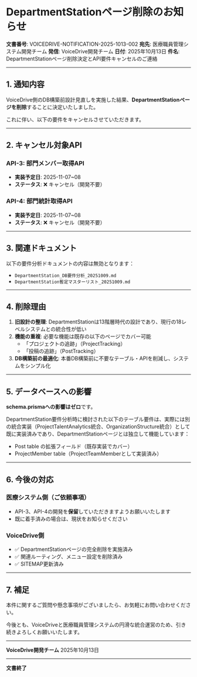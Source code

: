# DepartmentStationページ削除のお知らせ

**文書番号**: VOICEDRIVE-NOTIFICATION-2025-1013-002
**宛先**: 医療職員管理システム開発チーム
**発信**: VoiceDrive開発チーム
**日付**: 2025年10月13日
**件名**: DepartmentStationページ削除決定とAPI要件キャンセルのご連絡

---

## 1. 通知内容

VoiceDrive側のDB構築前設計見直しを実施した結果、**DepartmentStationページを削除**することに決定いたしました。

これに伴い、以下の要件をキャンセルさせていただきます。

---

## 2. キャンセル対象API

### API-3: 部門メンバー取得API
- **実装予定日**: 2025-11-07~08
- **ステータス**: ❌ キャンセル（開発不要）

### API-4: 部門統計取得API
- **実装予定日**: 2025-11-07~08
- **ステータス**: ❌ キャンセル（開発不要）

---

## 3. 関連ドキュメント

以下の要件分析ドキュメントの内容は無効となります：

- `DepartmentStation_DB要件分析_20251009.md`
- `DepartmentStation暫定マスターリスト_20251009.md`

---

## 4. 削除理由

1. **旧設計の整理**: DepartmentStationは13階層時代の設計であり、現行の18レベルシステムとの統合性が低い
2. **機能の重複**: 必要な機能は既存の以下のページでカバー可能
   - 「プロジェクトの追跡」（ProjectTracking）
   - 「投稿の追跡」（PostTracking）
3. **DB構築前の最適化**: 本番DB構築前に不要なテーブル・APIを削減し、システムをシンプル化

---

## 5. データベースへの影響

**schema.prismaへの影響はゼロ**です。

DepartmentStation要件分析時に検討された以下のテーブル要件は、実際には別の統合実装（ProjectTalentAnalytics統合、OrganizationStructure統合）として既に実装済みであり、DepartmentStationページとは独立して機能しています：

- Post table の拡張フィールド（既存実装でカバー）
- ProjectMember table（ProjectTeamMemberとして実装済み）

---

## 6. 今後の対応

### 医療システム側（ご依頼事項）

- API-3、API-4の開発を**保留**していただきますようお願いいたします
- 既に着手済みの場合は、現状をお知らせください

### VoiceDrive側

- ✅ DepartmentStationページの完全削除を実施済み
- ✅ 関連ルーティング、メニュー設定を削除済み
- ✅ SITEMAP更新済み

---

## 7. 補足

本件に関するご質問や懸念事項がございましたら、お気軽にお問い合わせください。

今後とも、VoiceDriveと医療職員管理システムの円滑な統合運営のため、引き続きよろしくお願いいたします。

---

**VoiceDrive開発チーム**
2025年10月13日

---

**文書終了**
